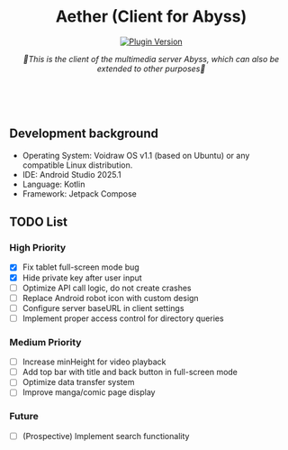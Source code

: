 <div align="center">

# Aether (Client for Abyss)

[![Plugin Version](https://img.shields.io/badge/Alpha-v0.1-red.svg?style=for-the-badge&color=76bad9)](https://github.com/rootacite/Aether)

_🚀This is the client of the multimedia server Abyss, which can also be extended to other purposes🚀_

</div>

<br/>
<br/>
<br/>

## Development background

- Operating System: Voidraw OS v1.1 (based on Ubuntu) or any compatible Linux distribution.
- IDE: Android Studio 2025.1
- Language: Kotlin
- Framework: Jetpack Compose

## TODO List

### High Priority
- [x] Fix tablet full-screen mode bug
- [x] Hide private key after user input
- [ ] Optimize API call logic, do not create crashes
- [ ] Replace Android robot icon with custom design
- [ ] Configure server baseURL in client settings
- [ ] Implement proper access control for directory queries

### Medium Priority
- [ ] Increase minHeight for video playback
- [ ] Add top bar with title and back button in full-screen mode
- [ ] Optimize data transfer system
- [ ] Improve manga/comic page display

### Future
- [ ] (Prospective) Implement search functionality